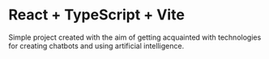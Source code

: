 # React + TypeScript + Vite

Simple project created with the aim of getting acquainted with technologies for creating chatbots and using artificial intelligence.

